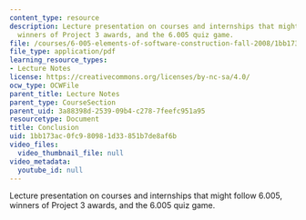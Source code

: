 ```yaml
---
content_type: resource
description: Lecture presentation on courses and internships that might follow 6.005,
  winners of Project 3 awards, and the 6.005 quiz game.
file: /courses/6-005-elements-of-software-construction-fall-2008/1bb173ac0fc980981d33851b7de8af6b_MIT6_005f08_lec23.pdf
file_type: application/pdf
learning_resource_types:
- Lecture Notes
license: https://creativecommons.org/licenses/by-nc-sa/4.0/
ocw_type: OCWFile
parent_title: Lecture Notes
parent_type: CourseSection
parent_uid: 3a88398d-2539-09b4-c278-7feefc951a95
resourcetype: Document
title: Conclusion
uid: 1bb173ac-0fc9-8098-1d33-851b7de8af6b
video_files:
  video_thumbnail_file: null
video_metadata:
  youtube_id: null
---
```

Lecture presentation on courses and internships that might follow 6.005, winners of Project 3 awards, and the 6.005 quiz game.